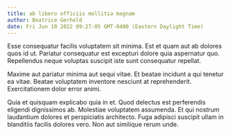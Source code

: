 ```yaml
---
title: ab libero officiis mollitia magnam
author: Beatrice Gerhold
date: Fri Jun 10 2022 09:27:05 GMT-0400 (Eastern Daylight Time)
---
```

Esse consequatur facilis voluptatem sit minima. Est et quam aut ab dolores quos id ut. Pariatur consequatur est excepturi dolore quia aspernatur quo. Repellendus neque voluptas suscipit iste sunt consequatur repellat.

 Maxime aut pariatur minima aut sequi vitae. Et beatae incidunt a qui tenetur ea vitae. Beatae voluptatem inventore nesciunt at reprehenderit. Exercitationem dolor error animi.

 Quia et quisquam explicabo quia in et. Quod delectus est perferendis eligendi dignissimos ab. Molestiae voluptatem assumenda. Et qui nostrum laudantium dolores et perspiciatis architecto. Fuga adipisci suscipit ullam in blanditiis facilis dolores vero. Non aut similique rerum unde.
